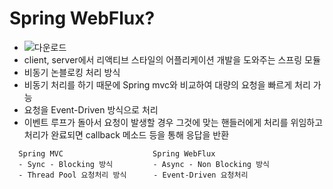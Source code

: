 # Spring WebFlux?
  - ![다운로드](https://user-images.githubusercontent.com/81909140/215332760-776dcecb-b551-43ec-b6c6-bd346e15a28e.png)
  - client, server에서 리액티브 스타일의 어플리케이션 개발을 도와주는 스프링 모듈
  - 비동기 논블로킹 처리 방식
  - 비동기 처리를 하기 때문에 Spring mvc와 비교하여 대량의 요청을 빠르게 처리 가능
  - 요청을 Event-Driven 방식으로 처리
  - 이벤트 루프가 돌아서 요청이 발생할 경우 그것에 맞는 핸들러에게 처리를 위임하고 처리가 완료되면 callback 메소드 등을 통해 응답을 반환
```
  Spring MVC                    Spring WebFlux
  - Sync - Blocking 방식         - Async - Non Blocking 방식
  - Thread Pool 요청처리 방식      - Event-Driven 요청처리 
```
